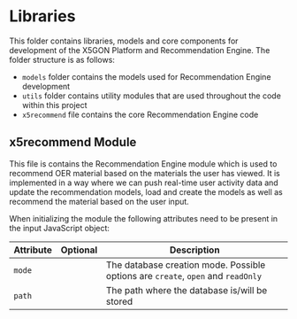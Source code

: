 # Libraries

This folder contains libraries, models and core components for development of the X5GON Platform 
and Recommendation Engine. The folder structure is as follows:

- `models` folder contains the models used for Recommendation Engine development
- `utils` folder contains utility modules that are used throughout the code within this project
- `x5recommend` file contains the core Recommendation Engine code 

## x5recommend Module

This file is contains the Recommendation Engine module which is used to recommend OER material based
on the materials the user has viewed. It is implemented in a way where we can push real-time user activity 
data and update the recommendation models, load and create the models as well as recommend the material
based on the user input. 

When initializing the module the following attributes need to be present in the input JavaScript object:

| Attribute | Optional | Description |
| --------- | -------- | ----------- |
| `mode`    |          | The database creation mode. Possible options are `create`, `open` and `readOnly` |
| `path`    |          | The path where the database is/will be stored |